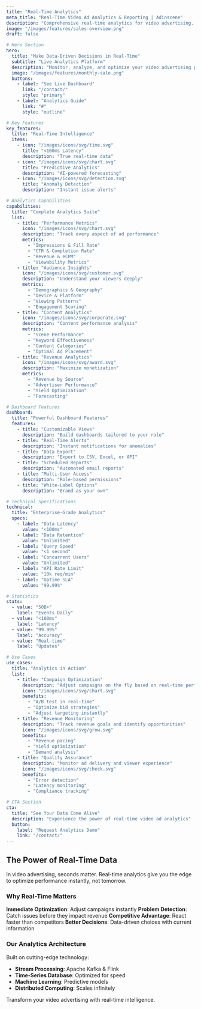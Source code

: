 ```yaml
---
title: "Real-Time Analytics"
meta_title: "Real-Time Video Ad Analytics & Reporting | Adinscene"
description: "Comprehensive real-time analytics for video advertising. Track performance, optimize campaigns, and maximize revenue with actionable insights and live dashboards."
image: "/images/features/sales-overview.png"
draft: false

# Hero Section
hero:
  title: "Make Data-Driven Decisions in Real-Time"
  subtitle: "Live Analytics Platform"
  description: "Monitor, analyze, and optimize your video advertising performance with millisecond-latency dashboards and AI-powered insights that drive immediate action."
  image: "/images/features/monthly-sale.png"
  buttons:
    - label: "See Live Dashboard"
      link: "/contact/"
      style: "primary"
    - label: "Analytics Guide"
      link: "#"
      style: "outline"

# Key Features
key_features:
  title: "Real-Time Intelligence"
  items:
    - icon: "/images/icons/svg/time.svg"
      title: "<100ms Latency"
      description: "True real-time data"
    - icon: "/images/icons/svg/chart.svg"
      title: "Predictive Analytics"
      description: "AI-powered forecasting"
    - icon: "/images/icons/svg/detection.svg"
      title: "Anomaly Detection"
      description: "Instant issue alerts"

# Analytics Capabilities
capabilities:
  title: "Complete Analytics Suite"
  list:
    - title: "Performance Metrics"
      icon: "/images/icons/svg/chart.svg"
      description: "Track every aspect of ad performance"
      metrics:
        - "Impressions & Fill Rate"
        - "CTR & Completion Rate"
        - "Revenue & eCPM"
        - "Viewability Metrics"
    - title: "Audience Insights"
      icon: "/images/icons/svg/customer.svg"
      description: "Understand your viewers deeply"
      metrics:
        - "Demographics & Geography"
        - "Device & Platform"
        - "Viewing Patterns"
        - "Engagement Scoring"
    - title: "Content Analytics"
      icon: "/images/icons/svg/corporate.svg"
      description: "Content performance analysis"
      metrics:
        - "Scene Performance"
        - "Keyword Effectiveness"
        - "Content Categories"
        - "Optimal Ad Placement"
    - title: "Revenue Analytics"
      icon: "/images/icons/svg/award.svg"
      description: "Maximize monetization"
      metrics:
        - "Revenue by Source"
        - "Advertiser Performance"
        - "Yield Optimization"
        - "Forecasting"

# Dashboard Features
dashboard:
  title: "Powerful Dashboard Features"
  features:
    - title: "Customizable Views"
      description: "Build dashboards tailored to your role"
    - title: "Real-Time Alerts"
      description: "Instant notifications for anomalies"
    - title: "Data Export"
      description: "Export to CSV, Excel, or API"
    - title: "Scheduled Reports"
      description: "Automated email reports"
    - title: "Multi-User Access"
      description: "Role-based permissions"
    - title: "White-Label Options"
      description: "Brand as your own"

# Technical Specifications
technical:
  title: "Enterprise-Grade Analytics"
  specs:
    - label: "Data Latency"
      value: "<100ms"
    - label: "Data Retention"
      value: "Unlimited"
    - label: "Query Speed"
      value: "<1 second"
    - label: "Concurrent Users"
      value: "Unlimited"
    - label: "API Rate Limit"
      value: "10k req/min"
    - label: "Uptime SLA"
      value: "99.99%"

# Statistics
stats:
  - value: "50B+"
    label: "Events Daily"
  - value: "<100ms"
    label: "Latency"
  - value: "99.99%"
    label: "Accuracy"
  - value: "Real-time"
    label: "Updates"

# Use Cases
use_cases:
  title: "Analytics in Action"
  list:
    - title: "Campaign Optimization"
      description: "Adjust campaigns on the fly based on real-time performance"
      icon: "/images/icons/svg/chart.svg"
      benefits:
        - "A/B test in real-time"
        - "Optimize bid strategies"
        - "Adjust targeting instantly"
    - title: "Revenue Monitoring"
      description: "Track revenue goals and identify opportunities"
      icon: "/images/icons/svg/grow.svg"
      benefits:
        - "Revenue pacing"
        - "Yield optimization"
        - "Demand analysis"
    - title: "Quality Assurance"
      description: "Monitor ad delivery and viewer experience"
      icon: "/images/icons/svg/check.svg"
      benefits:
        - "Error detection"
        - "Latency monitoring"
        - "Compliance tracking"

# CTA Section
cta:
  title: "See Your Data Come Alive"
  description: "Experience the power of real-time video ad analytics"
  button:
    label: "Request Analytics Demo"
    link: "/contact/"
---
```


## The Power of Real-Time Data

In video advertising, seconds matter. Real-time analytics give you the edge to optimize performance instantly, not tomorrow.

### Why Real-Time Matters

**Immediate Optimization**: Adjust campaigns instantly
**Problem Detection**: Catch issues before they impact revenue
**Competitive Advantage**: React faster than competitors
**Better Decisions**: Data-driven choices with current information

### Our Analytics Architecture

Built on cutting-edge technology:
- **Stream Processing**: Apache Kafka & Flink
- **Time-Series Database**: Optimized for speed
- **Machine Learning**: Predictive models
- **Distributed Computing**: Scales infinitely

Transform your video advertising with real-time intelligence.